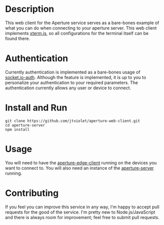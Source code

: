 # Description
This web client for the Aperture service serves as a bare-bones example of what you can do when connecting to your aperture server. This web client implements [xterm.js](https://github.com/xtermjs/xterm.js/), so all configurations for the terminal itself can be found there.

# Authentication
Currently authentication is implemented as a bare-bones usage of [socket.io-auth](https://github.com/facundoolano/socketio-auth). Although the feature is implemented, it is up to you to personalize your authentication to your required parameters. The authentication currently allows any user or device to connect.

# Install and Run
```
git clone https://github.com/jtviolet/aperture-web-client.git
cd aperture-server
npm install
```

# Usage
You will need to have the [aperture-edge-client](https://github.com/jtviolet/aperture-edge-client) running on the devices you want to connect to. You will also need an instance of the [aperture-server](https://github.com/jtviolet/aperture-server) running.

# Contributing
If you feel you can improve this service in any way, I'm happy to accept pull requests for the good of the service. I'm pretty new to Node.js/JavaScript and there is always room for improvement; feel free to submit pull requests.
